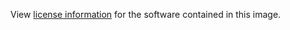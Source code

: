 View [license information](https://github.com/fluent/fluentd/blob/master/LICENSE) for the software contained in this image.

